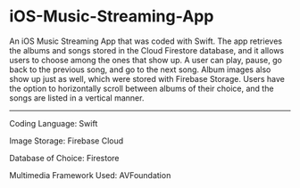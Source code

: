# iOS-Music-Streaming-App
An iOS Music Streaming App that was coded with Swift. The app retrieves the albums and songs stored in the Cloud Firestore database, and it allows users to choose among the ones that show up. A user can play, pause, go back to the previous song, and go to the next song. Album images also show up just as well, which were stored with Firebase Storage. Users have the option to horizontally scroll between albums of their choice, and the songs are listed in a vertical manner.


------------------------------------------------------------


Coding Language: Swift

Image Storage: Firebase Cloud

Database of Choice: Firestore

Multimedia Framework Used: AVFoundation



